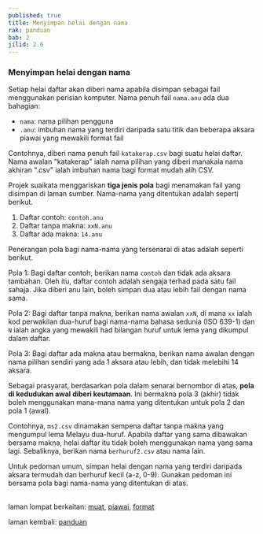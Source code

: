 ```yaml
---
published: true
title: Menyimpan helai dengan nama
rak: panduan
bab: 2
jilid: 2.6
---
```


### Menyimpan helai dengan nama

Setiap helai daftar akan diberi nama apabila disimpan
sebagai fail menggunakan perisian komputer. Nama penuh
fail `nama.anu` ada dua bahagian:

- `nama`: nama pilihan pengguna
- `.anu`: imbuhan nama yang terdiri daripada satu titik
dan beberapa aksara piawai yang mewakili format fail

Contohnya, diberi nama penuh fail `katakerap.csv` bagi
suatu helai daftar. Nama awalan "katakerap" ialah nama
pilihan yang diberi manakala nama akhiran ".csv" ialah
imbuhan nama bagi format mudah alih CSV.

Projek suaikata menggariskan **tiga jenis pola** bagi
menamakan fail yang disimpan di laman sumber. Nama-nama
yang ditentukan adalah seperti berikut.

1. Daftar contoh: `contoh.anu`
2. Daftar tanpa makna: `xxN.anu`
3. Daftar ada makna: `14.anu`

Penerangan pola bagi nama-nama yang tersenarai di atas
adalah seperti berikut.

Pola 1: Bagi daftar contoh, berikan nama `contoh` dan tidak
ada aksara tambahan. Oleh itu, daftar contoh adalah sengaja
terhad pada satu fail sahaja. Jika diberi anu lain, boleh
simpan dua atau lebih fail dengan nama sama.

Pola 2: Bagi daftar tanpa makna, berikan nama awalan `xxN`,
di mana `xx` ialah kod perwakilan dua-huruf bagi nama-nama
bahasa sedunia (ISO 639-1) dan `N` ialah angka yang mewakili
had bilangan huruf untuk lema yang dikumpul dalam daftar.

Pola 3: Bagi daftar ada makna atau bermakna, berikan nama
awalan dengan nama pilihan sendiri yang ada 1 aksara atau
lebih, dan tidak melebihi 14 aksara.

Sebagai prasyarat, berdasarkan pola dalam senarai bernombor
di atas, **pola di kedudukan awal diberi keutamaan**. Ini
bermakna pola 3 (akhir) tidak boleh menggunakan mana-mana
nama yang ditentukan untuk pola 2 dan pola 1 (awal).

Contohnya, `ms2.csv` dinamakan sempena daftar tanpa makna
yang mengumpul lema Melayu dua-huruf. Apabila daftar yang
sama dibawakan bersama makna, helai daftar itu tidak boleh
menggunakan nama yang sama lagi. Sebaliknya, berikan nama
`berhuruf2.csv` atau nama lain.

Untuk pedoman umum, simpan helai dengan nama yang terdiri
daripada aksara termudah dan berhuruf kecil (a-z, 0-9).
Gunakan pedoman ini bersama pola bagi nama-nama yang
ditentukan di atas.

&nbsp;  
laman lompat berkaitan: [muat][3], [piawai][1], [format][2]

laman kembali: [panduan][0]

  [0]: ../index.md
  [1]: ../ruj/piawai.md
  [2]: ../ruj/format.md
  [3]: muat.md

